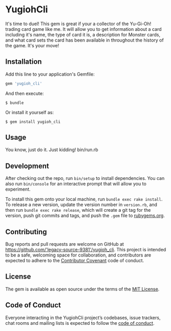 # YugiohCli

It's time to duel!
This gem is great if your a collector of the Yu-Gi-Oh! trading card game like me. It will allow you to get information about a card including it's name, the type of card it is, a description for Monster cards, and what card sets the card has been available in throughout the history of the game.
It's your move!

## Installation

Add this line to your application's Gemfile:

```ruby
gem 'yugioh_cli'
```

And then execute:

    $ bundle

Or install it yourself as:

    $ gem install yugioh_cli

## Usage

You know, just do it.
Just kidding! bin/run.rb

## Development

After checking out the repo, run `bin/setup` to install dependencies. You can also run `bin/console` for an interactive prompt that will allow you to experiment.

To install this gem onto your local machine, run `bundle exec rake install`. To release a new version, update the version number in `version.rb`, and then run `bundle exec rake release`, which will create a git tag for the version, push git commits and tags, and push the `.gem` file to [rubygems.org](https://rubygems.org).

## Contributing

Bug reports and pull requests are welcome on GitHub at https://github.com/'legacy-source-9381'/yugioh_cli. This project is intended to be a safe, welcoming space for collaboration, and contributors are expected to adhere to the [Contributor Covenant](http://contributor-covenant.org) code of conduct.

## License

The gem is available as open source under the terms of the [MIT License](https://opensource.org/licenses/MIT).

## Code of Conduct

Everyone interacting in the YugiohCli project’s codebases, issue trackers, chat rooms and mailing lists is expected to follow the [code of conduct](https://github.com/'legacy-source-9381'/yugioh_cli/blob/master/CODE_OF_CONDUCT.md).
